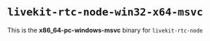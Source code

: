 # `livekit-rtc-node-win32-x64-msvc`

This is the **x86_64-pc-windows-msvc** binary for `livekit-rtc-node`
